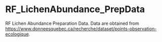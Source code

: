 # RF_LichenAbundance_PrepData
RF Lichen Abundance Preparation Data. Data are obtained from https://www.donneesquebec.ca/recherche/dataset/points-observation-ecologique. 
